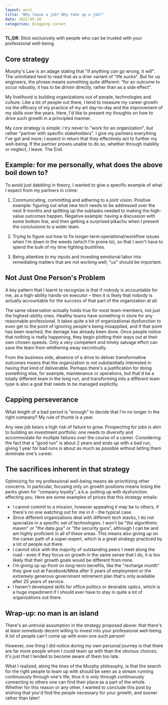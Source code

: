```yaml
---
layout: post
title: "Why leave a job? Why take up a job?"
date: 2022-05-28
categories: blogging career
---
```

**TL;DR**: Stick exclusively with people who can be trusted with your professional well-being.

## Core strategy
Murphy's Law is an adage stating that "if anything *can* go wrong, it *will*". The uninitiated tend to read that as a drier variant of "life sucks". But for us engineers, the phrase means something quite different: "for an outcome to occur robustly, it has to be *driven* directly, rather than as a side effect".

My livelihood is building organizations out of people, technologies and culture. Like a lot of people out there, I tend to measure my career growth via the efficacy of my practice of my art day-to-day and the improvement of my skills over the years. Here, I'd like to present my thoughts on how to drive such growth in a principled manner.

My core strategy is simple: I try never to "work for an organization", but rather "partner with specific stakeholders". I give my partners everything I've got and more; I expect in return that they effectively act to further my well-being. If the partner proves unable to do so, whether through inability or neglect, I leave. The End.

## Example: for me personally, what does the above boil down to?
To avoid just dabbling in theory, I wanted to give a specific example of what I expect from my partners in crime:

1. Communicating, committing and adhering to a joint vision. Positive example: figuring out what new tech needs to be addressed over the next 9 months and splitting up the subtasks needed to making the high-value outcomes happen. Negative example: having a discussion with some bottom line, and then getting a surprised pikachu when I present the conclusions to a wider team.

2. Trying to figure out how to fix longer-term operational/workflow issues when I'm down in the weeds (which I'm prone to), so that I won't have to spend the bulk of my time fighting bushfires.

3. Being attentive to my inputs and investing emotional labor into remediating matters that are not working well; "us" should be important.

## Not Just One Person's Problem
A key pattern that I learnt to recognize is that if nobody is accountable for me, as a high-ability hands-on executor – then it is likely that nobody is actually accountable for the success of that part of the organization at all.

The same observation actually holds true for most team-members, not just the highest-ability ones. Healthy teams have something in store for any reasonable professional. It takes quite a bit of organizational dysfunction to even get to the point of ignoring people's being misapplied, and if that point has been reached, the damage has already been done. Once people notice that nothing is really happening, they begin plotting their ways out at their own chosen speeds. Only a very competent and timely salvage effort can save the team from whithering away necrotically. 

From the business side, absence of a drive to deliver transformative outcomes means that the organization is not substantially interested in having that kind of deliverable. Perhaps there's a justification for doing something else, for example, maintenance or operations, but that'd be a totally different team in the long run, and transforming into a different team type is also a goal that needs to be managed explicitly.

## Capping perseverance
What length of a bad period is "enough" to decide that I'm no longer in the right company? My rule of thumb is a year. 

Any new job bears a high risk of failure to grow. Prospecting for jobs is akin to building an investment portfolio: one needs to diversify and accommodate for multiple failures over the course of a career. Considering the fact that a "good run" is about 2 years and ends up with a bad run, giving 1 year for bad runs is about as much as possible without letting them dominate one's career.

## The sacrifices inherent in that strategy
Optimizing for my professional well-being means de-prioritizing other concerns. In particular, focusing only on growth positions means losing the perks given for "company loyalty", a.k.a. putting up with dysfunction affecting you. Here are some examples of prices that this strategy entails:

- I cannot commit to a mission, however appealing it may be to others, if there's no one watching out for me in it - the typical case.
- Since different organizations deal with different tech stacks, I do not specialize in a specific set of technologies. I won't be "*the* algorithmic maven" or "*the* data guy" or "*the* security guru", although I can be and am highly proficient in all of these areas. This means also giving up on the career path of a super-expert, which is a great strategy practiced by a lot of people out there.
- I cannot stick with the majority of outstanding peers I meet along the road - even if they focus on growth in the same sense that I do,  it is too likely that their growth goals would be different from mine.
- I'm giving up up-front on long-term benefits, like the "recharge month" they give out at Facebook/Meta after 5 years of employment or the extremely generous government retirement plan that's only available after 25 years of service.
- I haven't developed skills for office politics or desirable optics, which is a huge impediment if I should ever have to stay in quite a lot of organizations out there.

## Wrap-up: no man is an island
There's an untrivial assumption in the strategy proposed above: that there's at least *somebody* decent willing to invest into your professional well-being. A lot of people can't come up with even one such person!

However, one thing I did notice during my own personal journey is that there are far more people whom I could team up with than the obvious choices; it's just that I tended to become aware of them too late.

What I realized, along the lines of the Murphy philosophy, is that the search for the right people to team up with should be seen as a stream running continuously through one's life; thus it is only through continuously connecting to others one can find their place as a part of the whole. Whether for this reason or any other, I wanted to conclude this post by wishing that you'd find the people necessary for your growth, and sooner rather than later!
